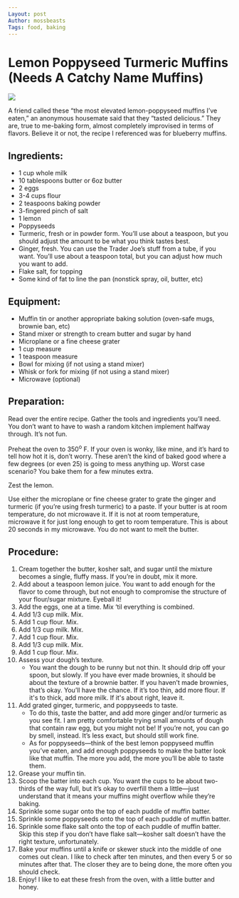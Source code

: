 ```yaml
---
Layout: post
Author: mossbeasts
Tags: food, baking
---
```


# Lemon Poppyseed Turmeric Muffins (Needs A Catchy Name Muffins)
<img style="max-width: 80%; align: center;" src="https://file.garden/ZRaOccpOlUzNlh72/muffinsoven">

A friend called these “the most elevated lemon-poppyseed muffins I’ve eaten,” an anonymous housemate said that they “tasted delicious.” They are, true to me-baking form, almost completely improvised in terms of flavors. Believe it or not, the recipe I referenced was for blueberry muffins.

## Ingredients:

-	1 cup whole milk
-	10 tablespoons butter or 6oz butter
-	2 eggs
-	3-4 cups flour
-	2 teaspoons baking powder
-	3-fingered pinch of salt
-	1 lemon
-	Poppyseeds
-	Turmeric, fresh or in powder form. You’ll use about a teaspoon, but you should adjust the amount to be what you think tastes best.
-	Ginger, fresh. You can use the Trader Joe’s stuff from a tube, if you want. You’ll use about a teaspoon total, but you can adjust how much you want to add.
-	Flake salt, for topping
-	Some kind of fat to line the pan (nonstick spray, oil, butter, etc)

## Equipment:

- Muffin tin or another appropriate baking solution (oven-safe mugs, brownie ban, etc)
-	Stand mixer or strength to cream butter and sugar by hand
-	Microplane or a fine cheese grater
-	1 cup measure
-	1 teaspoon measure
-	Bowl for mixing (if not using a stand mixer)
-	Whisk or fork for mixing (if not using a stand mixer)
-	Microwave (optional)

## Preparation:

Read over the entire recipe. Gather the tools and ingredients you’ll need. You don’t want to have to wash a random kitchen implement halfway through. It’s not fun.

Preheat the oven to 350<sup>o</sup> F. If your oven is wonky, like mine, and it’s hard to tell how hot it is, don’t worry. These aren’t the kind of baked good where a few degrees (or even 25) is going to mess anything up. Worst case scenario? You bake them for a few minutes extra.

Zest the lemon.

Use either the microplane or fine cheese grater to grate the ginger and turmeric (if you’re using fresh turmeric) to a paste.
If your butter is at room temperature, do not microwave it. If it is not at room temperature, microwave it for just long enough to get to room temperature. This is about 20 seconds in my microwave. You do not want to melt the butter.

## Procedure:

1.	Cream together the butter, kosher salt, and sugar until the mixture becomes a single, fluffy mass. If you’re in doubt, mix it more.
2.	Add about a teaspoon lemon juice. You want to add enough for the flavor to come through, but not enough to compromise the structure of your flour/sugar mixture. Eyeball it!
3.	Add the eggs, one at a time. Mix ‘til everything is combined.
4.	Add 1/3 cup milk. Mix.
5.	Add 1 cup flour. Mix.
6.	Add 1/3 cup milk. Mix.
7.	Add 1 cup flour. Mix.
8.	Add 1/3 cup milk. Mix.
9.	Add 1 cup flour. Mix.
10.	Assess your dough’s texture. 
      - You want the dough to be runny but not thin. It should drip off your spoon, but slowly. If you have ever made brownies, it should be about the texture of a brownie batter. If you haven’t made brownies, that’s okay. You’ll have the chance. If it’s too thin, add more flour. If it's to thick, add more milk. If it's about right, leave it.
11.	Add grated ginger, turmeric, and poppyseeds to taste.
      - To do this, taste the batter, and add more ginger and/or turmeric as you see fit. I am pretty comfortable trying small amounts of dough that contain raw egg, but you might not be! If you’re not, you can go by smell, instead. It’s less exact, but should still work fine.
      - As for poppyseeds—think of the best lemon poppyseed muffin you’ve eaten, and add enough poppyseeds to make the batter look like that muffin. The more you add, the more you’ll be able to taste them.
12.	Grease your muffin tin.
13.	Scoop the batter into each cup. You want the cups to be about two-thirds of the way full, but it’s okay to overfill them a little—just understand that it means your muffins might overflow while they’re baking.
14.	Sprinkle some sugar onto the top of each puddle of muffin batter.
15.	Sprinkle some poppyseeds onto the top of each puddle of muffin batter.
16.	Sprinkle some flake salt onto the top of each puddle of muffin batter. Skip this step if you don’t have flake salt—kosher salt doesn’t have the right texture, unfortunately.
17.	Bake your muffins until a knife or skewer stuck into the middle of one comes out clean. I like to check after ten minutes, and then every 5 or so minutes after that. The closer they are to being done, the more often you should check.
18.	Enjoy! I like to eat these fresh from the oven, with a little butter and honey.
